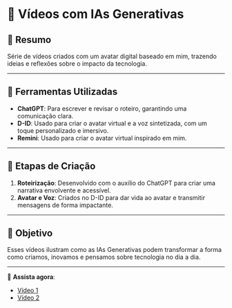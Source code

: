# 🎥 Vídeos com IAs Generativas  

## 📒 Resumo  
Série de vídeos criados com um avatar digital baseado em mim, trazendo ideias e reflexões sobre o impacto da tecnologia.  

---

## 🤖 Ferramentas Utilizadas  
- **ChatGPT**: Para escrever e revisar o roteiro, garantindo uma comunicação clara.  
- **D-ID**: Usado para criar o avatar virtual e a voz sintetizada, com um toque personalizado e imersivo.
- **Remini**: Usado para criar o avatar virtual inspirado em mim.  

---

## 🧐 Etapas de Criação  
1. **Roteirização**: Desenvolvido com o auxílio do ChatGPT para criar uma narrativa envolvente e acessível.  
2. **Avatar e Voz**: Criados no D-ID para dar vida ao avatar e transmitir mensagens de forma impactante.  

---

## 🚀 Objetivo  
Esses vídeos ilustram como as IAs Generativas podem transformar a forma como criamos, inovamos e pensamos sobre tecnologia no dia a dia.  

---

🔗 **Assista agora**:  
- [Vídeo 1](https://github.com/MariaEnilorac/lab-natty-or-not/raw/refs/heads/main/videos/videoIA.mp4)  
- [Vídeo 2](https://github.com/MariaEnilorac/lab-natty-or-not/blob/main/videos/Copy%20of%20Untitled%20video%20(1).mp4)  
